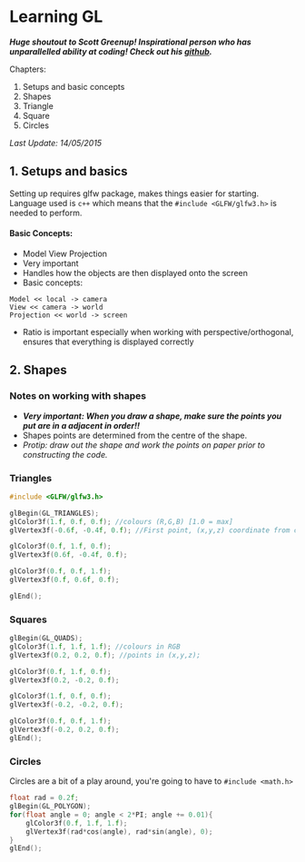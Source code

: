 # Learning GL 
***Huge shoutout to Scott Greenup! Inspirational person who has unparallelled ability at coding! Check out his [github](https://github.com/scottgreenup).***

Chapters:
1. Setups and basic concepts
2. Shapes
  1. Triangle
  2. Square
  3. Circles

*Last Update: 14/05/2015*


## 1. Setups and basics
Setting up requires glfw package, makes things easier for starting. Language used is ``c++`` which means that the ``#include <GLFW/glfw3.h>`` is needed to perform. 

#### Basic Concepts: 
* Model View Projection
* Very important
* Handles how the objects are then displayed onto the screen
* Basic concepts:
```
Model << local -> camera
View << camera -> world
Projection << world -> screen 
```

* Ratio is important especially when working with perspective/orthogonal, ensures that everything is displayed correctly

## 2. Shapes
### Notes on working with shapes
* ***Very important: When you draw a shape, make sure the points you put are in a adjacent in order!!***
* Shapes points are determined from the centre of the shape.
* *Protip: draw out the shape and work the points on paper prior to constructing the code.*
### Triangles
```c++
#include <GLFW/glfw3.h>

glBegin(GL_TRIANGLES);
glColor3f(1.f, 0.f, 0.f); //colours (R,G,B) [1.0 = max]
glVertex3f(-0.6f, -0.4f, 0.f); //First point, (x,y,z) coordinate from center

glColor3f(0.f, 1.f, 0.f); 
glVertex3f(0.6f, -0.4f, 0.f);

glColor3f(0.f, 0.f, 1.f);
glVertex3f(0.f, 0.6f, 0.f);

glEnd();
```

### Squares
```c++
glBegin(GL_QUADS);
glColor3f(1.f, 1.f, 1.f); //colours in RGB
glVertex3f(0.2, 0.2, 0.f); //points in (x,y,z);

glColor3f(0.f, 1.f, 0.f);
glVertex3f(0.2, -0.2, 0.f);

glColor3f(1.f, 0.f, 0.f);
glVertex3f(-0.2, -0.2, 0.f);

glColor3f(0.f, 0.f, 1.f);
glVertex3f(-0.2, 0.2, 0.f);
glEnd();
```

### Circles
Circles are a bit of a play around, you're going to have to `` #include <math.h> ``
```c++
float rad = 0.2f;
glBegin(GL_POLYGON);
for(float angle = 0; angle < 2*PI; angle += 0.01){
    glColor3f(0.f, 1.f, 1.f);
    glVertex3f(rad*cos(angle), rad*sin(angle), 0);
}
glEnd();
```
